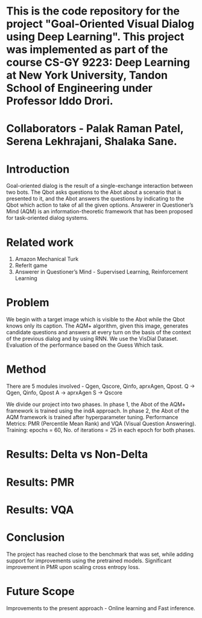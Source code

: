 # This is the code repository for the project "Goal-Oriented Visual Dialog using Deep Learning". This project was implemented as part of the course CS-GY 9223: Deep Learning at New York University, Tandon School of Engineering under Professor Iddo Drori. 
# Collaborators - Palak Raman Patel, Serena Lekhrajani, Shalaka Sane. 

# Introduction 
Goal-oriented dialog is the result of a single-exchange interaction between two bots. The Qbot asks questions to the Abot about a scenario that is presented to it, and the Abot answers the questions by indicating to the Qbot which action to take of all the given options. Answerer in Questioner’s Mind (AQM) is an information-theoretic framework that has been proposed for task-oriented dialog systems. 

# Related work
1. Amazon Mechanical Turk
2. ReferIt game
3. Answerer in Questioner’s Mind - Supervised Learning, Reinforcement Learning 

# Problem
We begin with a target image which is visible to the Abot while the Qbot knows only its caption. The AQM+ algorithm, given this image, generates candidate questions and answers at every turn on the basis of the context of the previous dialog and by using RNN. We use the VisDial Dataset. Evaluation of the performance based on the Guess Which task. 

# Method
There are 5 modules involved - Qgen, Qscore, Qinfo, aprxAgen, Qpost.
Q → Qgen, Qinfo, Qpost
A → aprxAgen
S → Qscore

We divide our project into two phases. In phase 1, the Abot of the AQM+ framework is trained using the indA approach. In phase 2, the Abot of the AQM framework is trained after hyperparameter tuning. Performance Metrics: PMR (Percentile Mean Rank) and VQA (Visual Question Answering). Training: epochs = 60, No. of iterations = 25 in each epoch for both phases.

# Results: Delta vs Non-Delta
# Results: PMR
# Results: VQA

# Conclusion
The project has reached close to the benchmark that was set, while adding support for improvements using the pretrained models. Significant improvement in PMR upon scaling cross entropy loss.

# Future Scope
Improvements to the present approach - Online learning and Fast inference.

